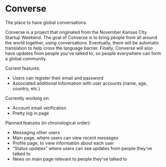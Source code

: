 # Converse
The place to have global conversations.

Converse is a project that originated from the November Kansas City Startup Weekend. The goal of Converse is to bring people from all around the world together, using conversations. Eventually, there will be automatic translation to help cross the language barrier. Finally, Converse will also have updates from people you've talked to, so people everywhere can form a global community.

Current features:
- Users can register their email and password
- Associated additional information with user accounts (name, age, country, etc.)

Currently working on:
- Account email verification
- Pretty log in page

Planned features (in chronological order):
- Messaging other users
- Main page, where users can view recent messages
- Profile page, to view information about each user
- "Status updates" where users can see updates from people they've talked to
- News on main page relevant to people they've talked to
